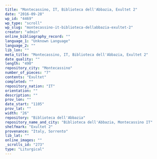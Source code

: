 ```yaml
---
title: "Montecassino, IT, Biblioteca dell'Abbazia, Exultet 2"
date: "2016-09-28"
wp_id: "4469"
wp_type: "scroll"
wp_slug: "montecassino-it-biblioteca-dellabbazia-exultet-2"
creator: "admin"
online_bibliography_record: ""
language_1: "Unknown Language"
language_2: ""
lib_lon: ""
meta_title: "Montecassino, IT, Biblioteca dell'Abbazia, Exultet 2"
date_quality: ""
length: "490"
repository_city: "Montecassino"
number_of_pieces: "7"
contents: "Exultet"
completed: ""
repository_nation: "IT"
orientation: ""
description: ""
prov_lon: ""
date_start: "1105"
prov_lat: ""
width: "26"
repository: "Biblioteca dell'Abbazia"
repository_name_and_city: "Biblioteca dell'Abbazia, Montecassino IT"
shelfmark: "Exultet 2"
provenance: "Italy, Sorrento"
lib_lat: ""
online_images: ""
_scrolls_id: "273"
type: "Liturgical"
---
```



